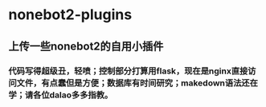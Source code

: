# nonebot2-plugins
## 上传一些nonebot2的自用小插件
### 代码写得超级丑，轻喷；控制部分打算用flask，现在是nginx直接访问文件，有点蠢但是方便；数据库有时间研究；makedown语法还在学；请各位dalao多多指教。
